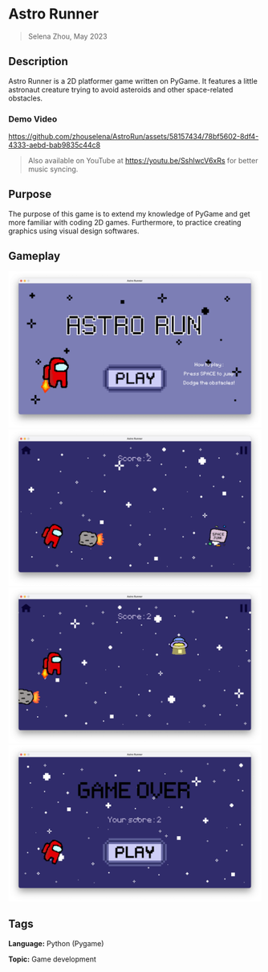 # Astro Runner

> Selena Zhou, May 2023


## Description

Astro Runner is a 2D platformer game written on PyGame.
It features a little astronaut creature trying to avoid asteroids and other space-related obstacles.

### Demo Video

https://github.com/zhouselena/AstroRun/assets/58157434/78bf5602-8df4-4333-aebd-bab9835c44c8

> Also available on YouTube at https://youtu.be/SshlwcV6xRs for better music syncing.

## Purpose

The purpose of this game is to extend my knowledge of PyGame and get more familiar with coding 2D games.
Furthermore, to practice creating graphics using visual design softwares.

## Gameplay

![screencap of gameplay](gameplay/intro_screen.png "intro screen")
![screencap of gameplay](gameplay/game1.png "gameplay")
![screencap of gameplay](gameplay/game2.png "gameplay")
![screencap of gameplay](gameplay/end_screen.png "end screen")

## Tags

**Language:** Python (Pygame)

**Topic:** Game development
